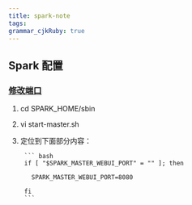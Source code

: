 ```yaml
---
title: spark-note
tags: 
grammar_cjkRuby: true
---
```


## Spark 配置

### [修改端口](https://blog.csdn.net/qq839177306/article/details/78727072)

1. cd SPARK_HOME/sbin
2. vi start-master.sh
3. 定位到下面部分内容：

		``` bash
		if [ "$SPARK_MASTER_WEBUI_PORT" = "" ]; then

		  SPARK_MASTER_WEBUI_PORT=8080

		fi
		```

